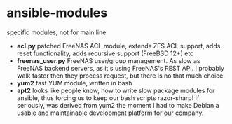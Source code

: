 ansible-modules
===============

specific modules, not for main line

- **acl.py**
patched FreeNAS ACL module, extends ZFS ACL support, adds reset
functionality, adds recursive support (FreeBSD 12+) etc
- **freenas_user.py**
FreeNAS user/group management. As slow as FreeNAS backend servers, as it's
using FreeNAS's REST API. I probably walk faster then they process request, but
there is no that much choice.
- **yum2**
fast YUM module, written in bash
- **apt2**
looks like people know, how to write slow package modules for ansible, thus forcing
us to keep our bash scripts razor-sharp! If seriously, was derived from yum2 the moment I had to
make Debian a usable and maintainable development platform for our company.

